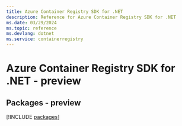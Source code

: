 ```yaml
---
title: Azure Container Registry SDK for .NET
description: Reference for Azure Container Registry SDK for .NET
ms.date: 03/29/2024
ms.topic: reference
ms.devlang: dotnet
ms.service: containerregistry
---
```

# Azure Container Registry SDK for .NET - preview
## Packages - preview
[!INCLUDE [packages](container-registry-index.md)]